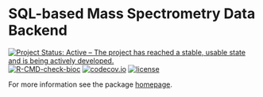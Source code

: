 # SQL-based Mass Spectrometry Data Backend

[![Project Status: Active – The project has reached a stable, usable state and is being actively developed.](https://www.repostatus.org/badges/latest/active.svg)](https://www.repostatus.org/#active)
[![R-CMD-check-bioc](https://github.com/RforMassSpectrometry/MsqlBackend/workflows/R-CMD-check-bioc/badge.svg)](https://github.com/RforMassSpectrometry/MsqlBackend/actions?query=workflow%3AR-CMD-check-bioc)
[![codecov.io](http://codecov.io/github/RforMassSpectrometry/MsqlBackend/coverage.svg?branch=master)](http://codecov.io/github/RforMassSpectrometry/MsqlBackend?branch=master)
[![license](https://img.shields.io/badge/license-Artistic--2.0-brightgreen.svg)](https://opensource.org/licenses/Artistic-2.0)


For more information see the package
[homepage](https://github.com/RforMassSpectrometry/MsqlBackend).
